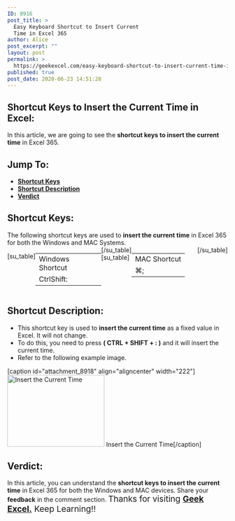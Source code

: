 ```yaml
---
ID: 8916
post_title: >
  Easy Keyboard Shortcut to Insert Current
  Time in Excel 365
author: Alice
post_excerpt: ""
layout: post
permalink: >
  https://geekexcel.com/easy-keyboard-shortcut-to-insert-current-time-in-excel-365/
published: true
post_date: 2020-06-23 14:51:28
---
```

<h2>Shortcut Keys to Insert the Current Time in Excel:</h2>
In this article, we are going to see the <strong>shortcut keys to insert the current time</strong> in Excel 365.
<h2>Jump To:</h2>
<ul>
 	<li><strong><a href="#1">Shortcut Keys</a></strong></li>
 	<li><strong><a href="#2">Shortcut Description</a></strong></li>
 	<li><strong><a href="#3">Verdict</a></strong></li>
</ul>
<h2 id="1">Shortcut Keys:</h2>
The following shortcut keys are used to <strong>insert the current time</strong> in Excel 365 for both the Windows and MAC Systems.
<div style="display: flex;">

[su_table]
<table>
<tbody>
<tr>
<td>Windows Shortcut</td>
</tr>
<tr>
<td style="display: flex;"><span class="key-flex"><span class="win-key" style="width: 120px;"><span class="custom-span-key">Ctrl</span></span></span><span class="key-flex"><span class="win-key" style="width: 120px;"><span class="custom-span-key">Shift</span></span></span><span class="key-flex"><span class="win-key"><span class="custom-span-key">:</span></span></span></td>
</tr>
</tbody>
</table>
[/su_table]
[su_table]
<table style="float: right;">
<tbody>
<tr>
<td>MAC Shortcut</td>
</tr>
<tr>
<td style="display: flex;"><span class="key-flex"><span class="mac-key"><span class="custom-span-key">⌘</span></span></span><span class="key-flex"><span class="mac-key"><span class="custom-span-key">;</span></span></span></td>
</tr>
</tbody>
</table>
[/su_table]

</div>
<h2 id="2">Shortcut Description:</h2>
<ul>
 	<li>This shortcut key is used to <strong>insert the current time</strong> as a fixed value in Excel. It will not change.</li>
 	<li>To do this, you need to press <strong>( CTRL + SHIFT + : )</strong> and it will insert the current time.</li>
 	<li>Refer to the following example image.</li>
</ul>
[caption id="attachment_8918" align="aligncenter" width="222"]<img class="size-full wp-image-8918" src="https://geekexcel.com/wp-content/uploads/2020/06/ezgif.com-optimize-27-1.gif" alt="Insert the Current Time" width="222" height="164" /> Insert the Current Time[/caption]
<h2 id="3">Verdict:</h2>
In this article, you can understand the <strong>shortcut keys to insert the current time</strong> in Excel 365 for both the Windows and MAC devices. Share your <strong>feedback</strong> in the comment section. <span style="font-size: 19px;">Thanks for visiting <strong><a href="https://geekexcel.com/">Geek Excel.</a></strong> Keep Learning!!</span>